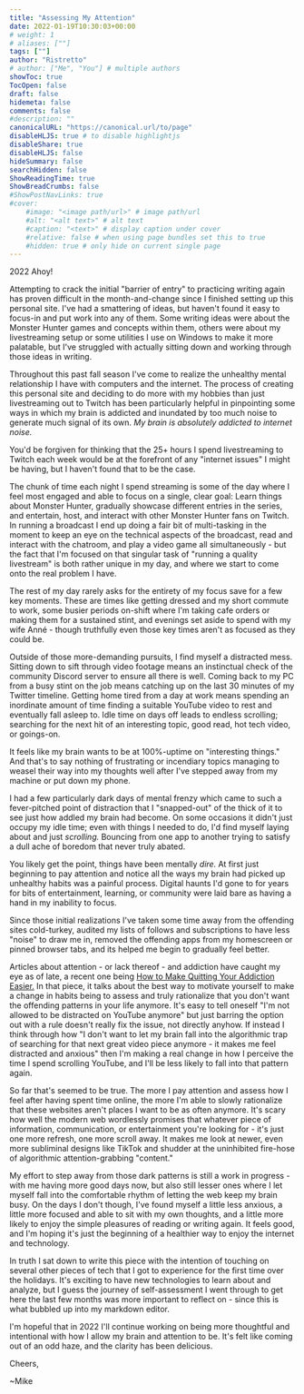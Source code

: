 ```yaml
---
title: "Assessing My Attention"
date: 2022-01-19T10:30:03+00:00
# weight: 1
# aliases: [""]
tags: [""]
author: "Ristretto"
# author: ["Me", "You"] # multiple authors
showToc: true
TocOpen: false
draft: false
hidemeta: false
comments: false
#description: ""
canonicalURL: "https://canonical.url/to/page"
disableHLJS: true # to disable highlightjs
disableShare: true
disableHLJS: false
hideSummary: false
searchHidden: false
ShowReadingTime: true
ShowBreadCrumbs: false
#ShowPostNavLinks: true
#cover:
    #image: "<image path/url>" # image path/url
    #alt: "<alt text>" # alt text
    #caption: "<text>" # display caption under cover
    #relative: false # when using page bundles set this to true
    #hidden: true # only hide on current single page
---
```


2022 Ahoy! 

Attempting to crack the initial "barrier of entry" to practicing writing again has proven difficult in the month-and-change since I finished setting up this personal site. I've had a smattering of ideas, but haven't found it easy to focus-in and put work into any of them. Some writing ideas were about the Monster Hunter games and concepts within them, others were about my livestreaming setup or some utilities I use on Windows to make it more palatable, but I've struggled with actually sitting down and working through those ideas in writing.

 Throughout this past fall season I've come to realize the unhealthy mental relationship I have with computers and the internet. The process of creating this personal site and deciding to do more with my hobbies than just livestreaming out to Twitch has been particularly helpful in pinpointing some ways in which my brain is addicted and inundated by too much noise to generate much signal of its own. *My brain is absolutely addicted to internet noise.*

You'd be forgiven for thinking that the 25+ hours I spend livestreaming to Twitch each week would be at the forefront of any "internet issues" I might be having, but I haven't found that to be the case. 

The chunk of time each night I spend streaming is some of the day where I feel most engaged and able to focus on a single, clear goal: Learn things about Monster Hunter, gradually showcase different entries in the series, and entertain, host, and interact with other Monster Hunter fans on Twitch. In running a broadcast I end up doing a fair bit of multi-tasking in the moment to keep an eye on the technical aspects of the broadcast, read and interact with the chatroom, and play a video game all simultaneously - but the fact that I'm focused on that singular task of "running a quality livestream" is both rather unique in my day, and where we start to come onto the real problem I have. 

The rest of my day rarely asks for the entirety of my focus save for a few key moments. These are times like getting dressed and my short commute to work, some busier periods on-shift where I'm taking cafe orders or making them for a sustained stint, and evenings set aside to spend with my wife Anné - though truthfully even those key times aren't as focused as they could be. 

Outside of those more-demanding pursuits, I find myself a distracted mess. Sitting down to sift through video footage means an instinctual check of the community Discord server to ensure all there is well. Coming back to my PC from a busy stint on the job means catching up on the last 30 minutes of my Twitter timeline. Getting home tired from a day at work means spending an inordinate amount of time finding a suitable YouTube video to rest and eventually fall asleep to. Idle time on days off leads to endless scrolling; searching for the next hit of an interesting topic, good read, hot tech video, or goings-on. 

It feels like my brain wants to be at 100%-uptime on "interesting things." And that's to say nothing of frustrating or incendiary topics managing to weasel their way into my thoughts well after I've stepped away from my machine or put down my phone.

I had a few particularly dark days of mental frenzy which came to such a fever-pitched point of distraction that I "snapped-out" of the thick of it to see just how addled my brain had become. On some occasions it didn't just occupy my idle time; even with things I needed to do, I'd find myself laying about and just *scrolling.* Bouncing from one app to another trying to satisfy a dull ache of boredom that never truly abated. 

You likely get the point, things have been mentally *dire.* At first just beginning to pay attention and notice all the ways my brain had picked up unhealthy habits was a painful process. Digital haunts I'd gone to for years for bits of entertainment, learning, or community were laid bare as having a hand in my inability to focus.

Since those initial realizations I've taken some time away from the offending sites cold-turkey, audited my lists of follows and subscriptions to have less "noise" to draw me in, removed the offending apps from my homescreen or pinned browser tabs, and its helped me begin to gradually feel better. 

Articles about attention - or lack thereof - and addiction have caught my eye as of late, a recent one being [How to Make Quitting Your Addiction Easier.](https://www.deprocrastination.co/blog/how-to-make-quitting-your-addiction-easier) In that piece, it talks about the best way to motivate yourself to make a change in habits being to assess and truly rationalize that you don't want the offending patterns in your life anymore. It's easy to tell oneself "I'm not allowed to be distracted on YouTube anymore" but just barring the option out with a rule doesn't really fix the issue, not directly anyhow. If instead I think through how "I don't want to let my brain fall into the algorithmic trap of searching for that next great video piece anymore - it makes me feel distracted and anxious" then I'm making a real change in how I perceive the time I spend scrolling YouTube, and I'll be less likely to fall into that pattern again.

So far that's seemed to be true. The more I pay attention and assess how I feel after having spent time online, the more I'm able to slowly rationalize that these websites aren't places I want to be as often anymore. It's scary how well the modern web wordlessly promises that whatever piece of information, communication, or entertainment you're looking for - it's just one more refresh, one more scroll away. It makes me look at newer, even more subliminal designs like TikTok and shudder at the uninhibited fire-hose of algorithmic attention-grabbing "content." 

My effort to step away from those dark patterns is still a work in progress - with me having more good days now, but also still lesser ones where I let myself fall into the comfortable rhythm of letting the web keep my brain busy. On the days I don't though, I've found myself a little less anxious, a little more focused and able to sit with my own thoughts, and a little more likely to enjoy the simple pleasures of reading or writing again. It feels good, and I'm hoping it's just the beginning of a healthier way to enjoy the internet and technology.

In truth I sat down to write this piece with the intention of touching on several other pieces of tech that I got to experience for the first time over the holidays. It's exciting to have new technologies to learn about and analyze, but I guess the journey of self-assessment I went through to get here the last few months was more important to reflect on - since this is what bubbled up into my markdown editor. 

I'm hopeful that in 2022 I'll continue working on being more thoughtful and intentional with how I allow my brain and attention to be. It's felt like coming out of an odd haze, and the clarity has been delicious.

Cheers, 

~Mike

